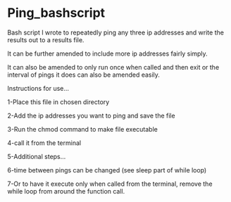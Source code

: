 # Ping_bashscript
Bash script I wrote to repeatedly ping any three ip addresses and write the results out to a results file. 

It can be further amended to include more ip addresses fairly simply.

It can also be amended to only run once when called and then exit or the interval of pings it does can also be amended easily. 

Instructions for use... 

1-Place this file in chosen directory

2-Add the ip addresses you want to ping and save the file

3-Run the chmod command to make file executable 

4-call it from the terminal 

5-Additional steps...

6-time between pings can be changed (see sleep part of while loop) 

7-Or to have it execute only when called from the terminal, remove the while loop from around the function call. 


